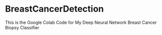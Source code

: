 # BreastCancerDetection

This is the Google Colab Code for My Deep Neural Network Breast Cancer Biopsy Classifier
